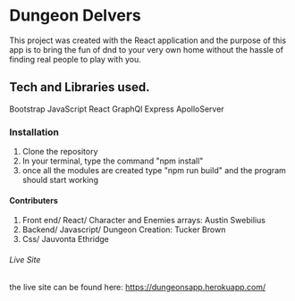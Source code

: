 # Dungeon Delvers

This project was created with the React application and the purpose of this app is to bring the fun of dnd to your very own home without the hassle of finding real people to play with you.

## Tech and Libraries used.

Bootstrap
JavaScript
React
GraphQl
Express
ApolloServer

### Installation

1. Clone the repository
2. In your terminal, type the command "npm install"
3. once all the modules are created type "npm run build" and the program should start working

#### Contributers 

1. Front end/ React/ Character and Enemies arrays: Austin Swebilius 
2. Backend/ Javascript/ Dungeon Creation: Tucker Brown
3. Css/ Jauvonta Ethridge

###### Live Site
the live site can be found here: https://dungeonsapp.herokuapp.com/
